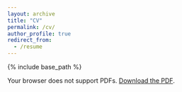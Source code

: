 ```yaml
---
layout: archive
title: "CV"
permalink: /cv/
author_profile: true
redirect_from:
  - /resume
---
```


{% include base_path %}


<object data="{{ '/files/Resume.pdf' | relative_url }}" type="application/pdf" width="100%" height="500px">
  <p>Your browser does not support PDFs.
     <a href="{{ '/files/Resume.pdf' | relative_url }}">Download the PDF</a>.</p>
</object>